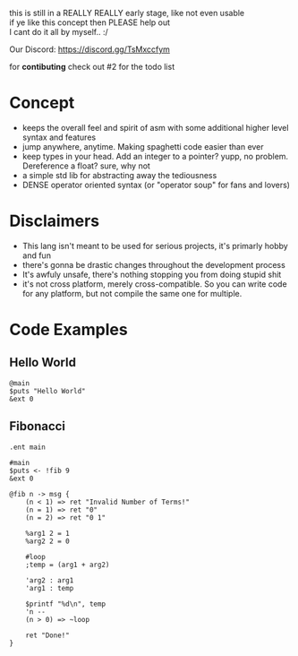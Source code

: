 this is still in a REALLY REALLY early stage, like not even usable  
if ye like this concept then PLEASE help out  
I cant do it all by myself.. :/  

Our Discord: https://discord.gg/TsMxccfym

for **contibuting** check out #2 for the todo list  

# Concept
- keeps the overall feel and spirit of asm with some additional higher level syntax and features 
- jump anywhere, anytime. Making spaghetti code easier than ever
- keep types in your head. Add an integer to a pointer? yupp, no problem. Dereference a float? sure, why not
- a simple std lib for abstracting away the tediousness
- DENSE operator oriented syntax (or "operator soup" for fans and lovers)

# Disclaimers
- This lang isn't meant to be used for serious projects, it's primarly hobby and fun
- there's gonna be drastic changes throughout the development process
- It's awfuly unsafe, there's nothing stopping you from doing stupid shit
- it's not cross platform, merely cross-compatible. So you can write code for any platform, but not compile the same one for multiple.

# Code Examples

## Hello World
```
@main
$puts "Hello World"
&ext 0
```

## Fibonacci
```
.ent main

#main
$puts <- !fib 9
&ext 0

@fib n -> msg {
    (n < 1) => ret "Invalid Number of Terms!"
    (n = 1) => ret "0"
    (n = 2) => ret "0 1"

    %arg1 2 = 1
    %arg2 2 = 0

    #loop
    ;temp = (arg1 + arg2)

    'arg2 : arg1
    'arg1 : temp

    $printf "%d\n", temp 
    'n --
    (n > 0) => ~loop

    ret "Done!"
}
```
